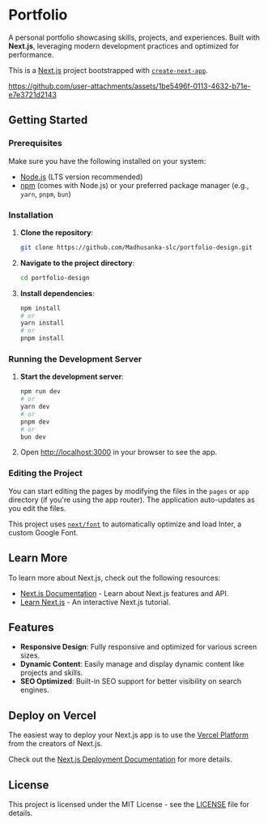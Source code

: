 # Portfolio

A personal portfolio showcasing skills, projects, and experiences. Built with **Next.js**, leveraging modern development practices and optimized for performance.

This is a [Next.js](https://nextjs.org/) project bootstrapped with [`create-next-app`](https://github.com/vercel/next.js/tree/canary/packages/create-next-app).



https://github.com/user-attachments/assets/1be5496f-0113-4632-b71e-e7e3721d2143



## Getting Started

### Prerequisites

Make sure you have the following installed on your system:

- [Node.js](https://nodejs.org/) (LTS version recommended)
- [npm](https://www.npmjs.com/) (comes with Node.js) or your preferred package manager (e.g., `yarn`, `pnpm`, `bun`)

### Installation

1. **Clone the repository**:

   ```bash
   git clone https://github.com/Madhusanka-slc/portfolio-design.git
   ```

2. **Navigate to the project directory**:

   ```bash
   cd portfolio-design

   ```

3. **Install dependencies**:

   ```bash
   npm install
   # or
   yarn install
   # or
   pnpm install
   ```

### Running the Development Server

1. **Start the development server**:

   ```bash
   npm run dev
   # or
   yarn dev
   # or
   pnpm dev
   # or
   bun dev
   ```

2. Open [http://localhost:3000](http://localhost:3000) in your browser to see the app.

### Editing the Project

You can start editing the pages by modifying the files in the `pages` or `app` directory (if you're using the app router). The application auto-updates as you edit the files.

This project uses [`next/font`](https://nextjs.org/docs/basic-features/font-optimization) to automatically optimize and load Inter, a custom Google Font.

## Learn More

To learn more about Next.js, check out the following resources:

- [Next.js Documentation](https://nextjs.org/docs) - Learn about Next.js features and API.
- [Learn Next.js](https://nextjs.org/learn) - An interactive Next.js tutorial.

## Features

- **Responsive Design**: Fully responsive and optimized for various screen sizes.
- **Dynamic Content**: Easily manage and display dynamic content like projects and skills.
- **SEO Optimized**: Built-in SEO support for better visibility on search engines.

## Deploy on Vercel

The easiest way to deploy your Next.js app is to use the [Vercel Platform](https://vercel.com/new?utm_medium=default-template&filter=next.js&utm_source=create-next-app&utm_campaign=create-next-app-readme) from the creators of Next.js.

Check out the [Next.js Deployment Documentation](https://nextjs.org/docs/deployment) for more details.

## License

This project is licensed under the MIT License - see the [LICENSE](LICENSE) file for details.

